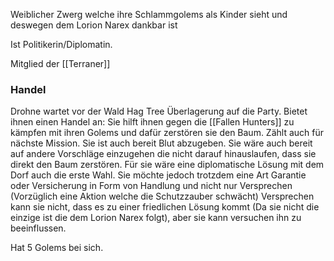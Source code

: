 Weiblicher Zwerg welche ihre Schlammgolems als Kinder sieht und deswegen dem Lorion Narex dankbar ist

Ist Politikerin/Diplomatin.

Mitglied der [[Terraner]]
### Handel 
Drohne wartet vor der Wald Hag Tree Überlagerung auf die Party.
Bietet ihnen einen Handel an:
Sie hilft ihnen gegen die [[Fallen Hunters]] zu kämpfen mit ihren Golems und dafür zerstören sie den Baum. Zählt auch für nächste Mission.
Sie ist auch bereit Blut abzugeben.
Sie wäre auch bereit auf andere Vorschläge einzugehen die nicht darauf hinauslaufen, dass sie direkt den Baum zerstören. Für sie wäre eine diplomatische Lösung mit dem Dorf auch die erste Wahl. Sie möchte jedoch trotzdem eine Art Garantie oder Versicherung in Form von Handlung und nicht nur Versprechen (Vorzüglich eine Aktion welche die Schutzzauber schwächt)
Versprechen kann sie nicht, dass es zu einer friedlichen Lösung kommt (Da sie nicht die einzige ist die dem Lorion Narex folgt), aber sie kann versuchen ihn zu beeinflussen. 


Hat 5 Golems bei sich.
